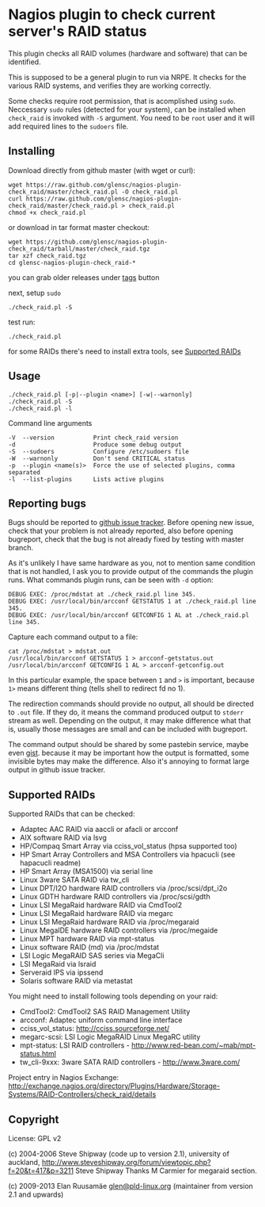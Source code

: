 # Nagios plugin to check current server's RAID status

This plugin checks all RAID volumes (hardware and software) that can be
identified.

This is supposed to be a general plugin to run via NRPE.
It checks for the various RAID systems, and verifies they are working correctly.

Some checks require root permission, that is acomplished using `sudo`.
Neccessary `sudo` rules (detected for your system), can be installed when
`check_raid` is invoked with `-S` argument. You need to be `root` user and it
will add required lines to the `sudoers` file.

## Installing

Download directly from github master (with wget or curl):

    wget https://raw.github.com/glensc/nagios-plugin-check_raid/master/check_raid.pl -O check_raid.pl
    curl https://raw.github.com/glensc/nagios-plugin-check_raid/master/check_raid.pl > check_raid.pl
    chmod +x check_raid.pl

or download in tar format master checkout:

    wget https://github.com/glensc/nagios-plugin-check_raid/tarball/master/check_raid.tgz
    tar xzf check_raid.tgz
    cd glensc-nagios-plugin-check_raid-*

you can grab older releases under [tags](https://github.com/glensc/nagios-plugin-check_raid/tags) button

next, setup `sudo`

    ./check_raid.pl -S

test run:

    ./check_raid.pl

for some RAIDs there's need to install extra tools, see [Supported RAIDs](#supported-raids)


## Usage

	./check_raid.pl [-p|--plugin <name>] [-w|--warnonly]
	./check_raid.pl -S
	./check_raid.pl -l

Command line arguments

	-V  --version           Print check_raid version
	-d                      Produce some debug output
	-S  --sudoers           Configure /etc/sudoers file
	-W  --warnonly          Don't send CRITICAL status
	-p  --plugin <name(s)>  Force the use of selected plugins, comma separated
	-l  --list-plugins      Lists active plugins

## Reporting bugs

Bugs should be reported to [github issue tracker](https://github.com/glensc/nagios-plugin-check_raid/issues).
Before opening new issue, check that your problem is not already reported,
also before opening bugreport, check that the bug is not already fixed by testing with master branch.

As it's unlikely I have same hardware as you, not to mention same condition that is not handled,
I ask you to provide output of the commands the plugin runs.
What commands plugin runs, can be seen with `-d` option:

    DEBUG EXEC: /proc/mdstat at ./check_raid.pl line 345.
    DEBUG EXEC: /usr/local/bin/arcconf GETSTATUS 1 at ./check_raid.pl line 345.
    DEBUG EXEC: /usr/local/bin/arcconf GETCONFIG 1 AL at ./check_raid.pl line 345.

Capture each command output to a file:

    cat /proc/mdstat > mdstat.out
    /usr/local/bin/arcconf GETSTATUS 1 > arcconf-getstatus.out
    /usr/local/bin/arcconf GETCONFIG 1 AL > arcconf-getconfig.out

In this particular example, the space between `1` and `>` is important, because `1>` means different thing 
(tells shell to redirect fd no 1).

The redirection commands should provide no output, all should be directed to `.out` file.
If they do, it means the command produced output to `stderr` stream as well.
Depending on the output, it may make difference what that is,
usually those messages are small and can be included with bugreport.

The command output should be shared by some pastebin service, maybe even [gist](https://gists.github.com).
because it may be important how the output is formatted, some invisible bytes may make the difference.
Also it's annoying to format large output in github issue tracker.

## Supported RAIDs

Supported RAIDs that can be checked:
- Adaptec AAC RAID via aaccli or afacli or arcconf
- AIX software RAID via lsvg
- HP/Compaq Smart Array via cciss_vol_status (hpsa supported too)
- HP Smart Array Controllers and MSA Controllers via hpacucli (see
  hapacucli readme)
- HP Smart Array (MSA1500) via serial line
- Linux 3ware SATA RAID via tw_cli
- Linux DPT/I2O hardware RAID controllers via /proc/scsi/dpt_i2o
- Linux GDTH hardware RAID controllers via /proc/scsi/gdth
- Linux LSI MegaRaid hardware RAID via CmdTool2
- Linux LSI MegaRaid hardware RAID via megarc
- Linux LSI MegaRaid hardware RAID via /proc/megaraid
- Linux MegaIDE hardware RAID controllers via /proc/megaide
- Linux MPT hardware RAID via mpt-status
- Linux software RAID (md) via /proc/mdstat
- LSI Logic MegaRAID SAS series via MegaCli
- LSI MegaRaid via lsraid
- Serveraid IPS via ipssend
- Solaris software RAID via metastat

You might need to install following tools depending on your raid:
- CmdTool2: CmdTool2 SAS RAID Management Utility
- arcconf: Adaptec uniform command line interface
- cciss_vol_status: http://cciss.sourceforge.net/
- megarc-scsi: LSI Logic MegaRAID Linux MegaRC utility
- mpt-status: LSI RAID controllers - http://www.red-bean.com/~mab/mpt-status.html
- tw_cli-9xxx: 3ware SATA RAID controllers - http://www.3ware.com/

Project entry in Nagios Exchange: http://exchange.nagios.org/directory/Plugins/Hardware/Storage-Systems/RAID-Controllers/check_raid/details

## Copyright
License: GPL v2

(c) 2004-2006 Steve Shipway (code up to version 2.1), university of auckland,
http://www.steveshipway.org/forum/viewtopic.php?f=20&t=417&p=3211
Steve Shipway Thanks M Carmier for megaraid section.

(c) 2009-2013 Elan Ruusamäe <glen@pld-linux.org> (maintainer from version 2.1 and upwards)

